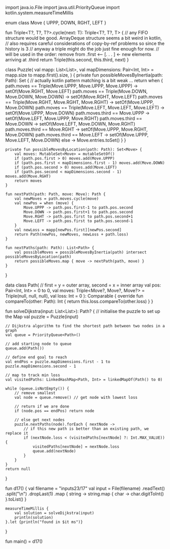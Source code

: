 import java.io.File
import java.util.PriorityQueue
import kotlin.system.measureTimeMillis

enum class Move {
    UPPP, DOWN, RGHT, LEFT
}

fun <T> Triple<T?, T?, T?>.cycle(next: T): Triple<T?, T?, T> {
    // any FIFO structure would be good. ArrayDeque structure seems a bit weird in kotlin,
    // also requires careful considerations of copy-by-ref problems so since the history is 3
    // anyway a triple might do the job just fine enough for now.
    // will be used in the order: remove from .first <-- [. . . ] <- new elements arriving at .third
    return Triple(this.second, this.third, next)
}

class Puzzle(
    val mapp: List<List<Int>>,
    val mapDimensions: Pair<Int, Int> = mapp.size to mapp.first().size,
) {
    private fun possibleMovesByInertia(path: Path): Set<Move> {
        // actually kotlin pattern matching is a bit weak ...
        return when {
            path.moves == Triple(Move.UPPP, Move.UPPP, Move.UPPP) -> setOf(Move.RGHT, Move.LEFT)
            path.moves == Triple(Move.DOWN, Move.DOWN, Move.DOWN) -> setOf(Move.RGHT, Move.LEFT)
            path.moves == Triple(Move.RGHT, Move.RGHT, Move.RGHT) -> setOf(Move.UPPP, Move.DOWN)
            path.moves == Triple(Move.LEFT, Move.LEFT, Move.LEFT) -> setOf(Move.UPPP, Move.DOWN)
            path.moves.third == Move.UPPP -> setOf(Move.LEFT, Move.UPPP, Move.RGHT)
            path.moves.third == Move.DOWN -> setOf(Move.LEFT, Move.DOWN, Move.RGHT)
            path.moves.third == Move.RGHT -> setOf(Move.UPPP, Move.RGHT, Move.DOWN)
            path.moves.third == Move.LEFT -> setOf(Move.UPPP, Move.LEFT, Move.DOWN)
            else -> Move.entries.toSet()
        }
    }

    private fun possibleMovesByLocation(path: Path): Set<Move> {
        val moves: MutableSet<Move> = mutableSetOf()
        if (path.pos.first > 0) moves.add(Move.UPPP)
        if (path.pos.first < mapDimensions.first - 1) moves.add(Move.DOWN)
        if (path.pos.second > 0) moves.add(Move.LEFT)
        if (path.pos.second < mapDimensions.second - 1) moves.add(Move.RGHT)
        return moves
    }

    fun nextPath(path: Path, move: Move): Path {
        val newMoves = path.moves.cycle(move)
        val newPos = when (move) {
            Move.UPPP -> path.pos.first-1 to path.pos.second
            Move.DOWN -> path.pos.first+1 to path.pos.second
            Move.RGHT -> path.pos.first to path.pos.second+1
            Move.LEFT -> path.pos.first to path.pos.second-1
        }
        val newLoss = mapp[newPos.first][newPos.second]
        return Path(newPos, newMoves, newLoss + path.loss)
    }

    fun nextPaths(path: Path): List<Path> {
        val possibleMoves = possibleMovesByInertia(path) intersect possibleMovesByLocation(path)
        return possibleMoves.map { move -> nextPath(path, move) }
    }
}



data class Path(
    // first = y = outer array, second = x = inner array
    val pos: Pair<Int, Int> = 0 to 0,
    val moves: Triple<Move?, Move?, Move?> = Triple(null, null, null),
    val loss: Int = 0
): Comparable<Path> {
    override fun compareTo(other: Path): Int {
        return this.loss.compareTo(other.loss)
    }
}

fun solveDijkstra(input: List<List<Int>>): Path? {
    // initialise the puzzle to set up the Map
    val puzzle = Puzzle(input)

    // Dijkstra algorithm to find the shortest path between two nodes in a graph
    val queue = PriorityQueue<Path>()

    // add starting node to queue
    queue.add(Path())

    // define end goal to reach
    val endPos = puzzle.mapDimensions.first - 1 to puzzle.mapDimensions.second - 1

    // map to track min loss
    val visitedPaths: LinkedHashMap<Path, Int> = linkedMapOf(Path() to 0)

    while (queue.isNotEmpty()) {
        // remove smallest
        val node = queue.remove() // get node with lowest loss

        // return if we are done
        if (node.pos == endPos) return node

        // else get next nodes
        puzzle.nextPaths(node).forEach { nextNode ->
            // if this new path is better than an existing path, we replace it
            if (nextNode.loss < (visitedPaths[nextNode] ?: Int.MAX_VALUE)) {
                visitedPaths[nextNode] = nextNode.loss
                queue.add(nextNode)
            }
        }
    }
    return null
}

fun d17() {
    val filename = "inputs23/17"
    val input = File(filename)
        .readText()
        .split("\n")
        .dropLast(1)
        .map { string ->
            string.map { char ->
                char.digitToInt()
            }.toList()
        }

    measureTimeMillis {
        val solution = solveDijkstra(input)
        println(solution)
    }.let {println("found in $it ms")}
}

fun main() = d17()